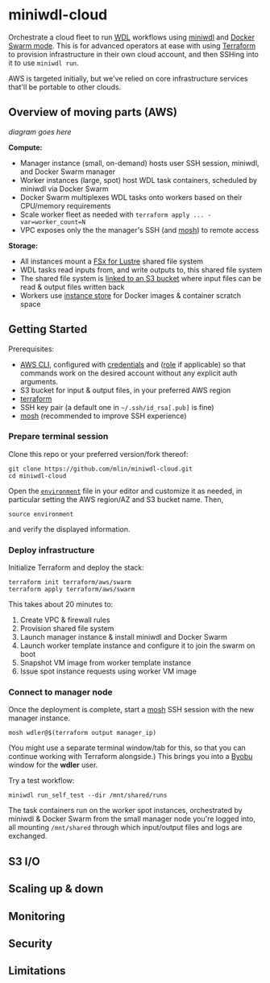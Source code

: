 # miniwdl-cloud

Orchestrate a cloud fleet to run [WDL](https://openwdl.org/) workflows using [miniwdl](https://github.com/chanzuckerberg/miniwdl) and [Docker Swarm mode](https://docs.docker.com/engine/swarm/). This is for advanced operators at ease with using [Terraform](https://www.terraform.io/) to provision infrastructure in their own cloud account, and then SSHing into it to use `miniwdl run`.

AWS is targeted initially, but we've relied on core infrastructure services that'll be portable to other clouds.

## Overview of moving parts (AWS)

*diagram goes here*

**Compute:**
* Manager instance (small, on-demand) hosts user SSH session, miniwdl, and Docker Swarm manager
* Worker instances (large, spot) host WDL task containers, scheduled by miniwdl via Docker Swarm
* Docker Swarm multiplexes WDL tasks onto workers based on their CPU/memory requirements
* Scale worker fleet as needed with `terraform apply ... -var=worker_count=N`
* VPC exposes only the the manager's SSH (and [mosh](https://mosh.org/)) to remote access

**Storage:**
* All instances mount a [FSx for Lustre](https://aws.amazon.com/fsx/lustre/) shared file system
* WDL tasks read inputs from, and write outputs to, this shared file system
* The shared file system is [linked to an S3 bucket](https://docs.aws.amazon.com/fsx/latest/LustreGuide/fsx-data-repositories.html) where input files can be read & output files written back
* Workers use [instance store](https://docs.aws.amazon.com/AWSEC2/latest/UserGuide/InstanceStorage.html) for Docker images & container scratch space

## Getting Started

Prerequisites:

* [AWS CLI](https://docs.aws.amazon.com/cli/latest/userguide/install-cliv2.html), configured with [credentials](https://docs.aws.amazon.com/cli/latest/userguide/cli-configure-files.html) and ([role](https://docs.aws.amazon.com/cli/latest/userguide/cli-configure-role.html) if applicable) so that commands work on the desired account without any explicit auth arguments.
* S3 bucket for input & output files, in your preferred AWS region
* [terraform](https://www.terraform.io/downloads.html)
* SSH key pair (a default one in `~/.ssh/id_rsa[.pub]` is fine)
* [mosh](https://mosh.org/#getting) (recommended to improve SSH experience)

### Prepare terminal session

Clone this repo or your preferred version/fork thereof:

```
git clone https://github.com/mlin/miniwdl-cloud.git
cd miniwdl-cloud
```

Open the [`environment`](https://github.com/mlin/miniwdl-cloud/blob/master/environment) file in your editor and customize it as needed, in particular setting the AWS region/AZ and S3 bucket name. Then,

```
source environment
```

and verify the displayed information.

### Deploy infrastructure

Initialize Terraform and deploy the stack:

```
terraform init terraform/aws/swarm
terraform apply terraform/aws/swarm
```

This takes about 20 minutes to:

1. Create VPC & firewall rules
2. Provision shared file system
3. Launch manager instance & install miniwdl and Docker Swarm
4. Launch worker template instance and configure it to join the swarm on boot
5. Snapshot VM image from worker template instance
6. Issue spot instance requests using worker VM image

### Connect to manager node

Once the deployment is complete, start a [mosh](https://mosh.org/) SSH session with the new manager instance. 

```
mosh wdler@$(terraform output manager_ip)
```

(You might use a separate terminal window/tab for this, so that you can continue working with Terraform alongside.) This brings you into a [Byobu](https://www.byobu.org/) window for the **wdler** user.

Try a test workflow:
```
miniwdl run_self_test --dir /mnt/shared/runs
```

The task containers run on the worker spot instances, orchestrated by miniwdl & Docker Swarm from the small manager node you're logged into, all mounting `/mnt/shared` through which input/output files and logs are exchanged.

## S3 I/O

## Scaling up & down

## Monitoring

## Security

## Limitations
